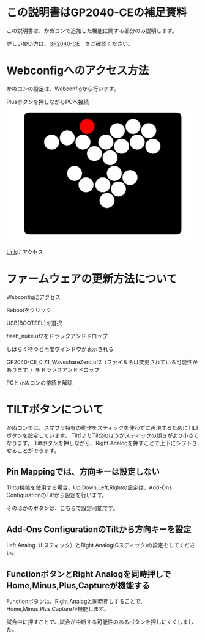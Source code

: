 # この説明書はGP2040-CEの補足資料
この説明書は、かぬコンで追加した機能に関する部分のみ説明します。

詳しい使い方は、[GP2040-CE](https://gp2040-ce.info/#/)　をご確認ください。

# Webconfigへのアクセス方法
かぬコンの設定は、Webconfigから行います。

Plusボタンを押しながらPCへ接続
![DefaultのMinusボタンの位置](button-s2.jpg "サンプル")

[Link](http://192.168.7.1)にアクセス
# ファームウェアの更新方法について
Webconfigにアクセス

Rebootをクリック

USB(BOOTSEL)を選択

flash_nuke.uf2をドラックアンドドロップ

しばらく待つと再度ウインドウが表示される

GP2040-CE_0.7.1_WaveshareZero.uf2（ファイル名は変更されている可能性があります。）をドラックアンドドロップ

PCとかぬコンの接続を解除

# TILTボタンについて
かぬコンでは、スマブラ特有の動作をスティックを使わずに再現するためにTILTボタンを設定しています。
Tilt1よりTilt2のほうがスティックの傾きがより小さくなります。
Tiltボタンを押しながら、Right Analogを押すことで上下にシフトさせることができます。
## Pin Mappingでは、方向キーは設定しない
Tiltの機能を使用する場合、Up,Down,Left,Rightの設定は、Add-Ons ConfigurationのTiltから設定を行います。

そのほかのボタンは、こちらで設定可能です。
## Add-Ons ConfigurationのTiltから方向キーを設定
Left Analog（Lスティック）とRight Analog(Cスティック)の設定をしてください。
## FunctionボタンとRight Analogを同時押しでHome,Minus,Plus,Captureが機能する
Functionボタンは、Right Analogと同時押しすることで、Home,Minus,Plus,Captureが機能します。

試合中に押すことで、試合が中断する可能性のあるボタンを押しにくくしました。
